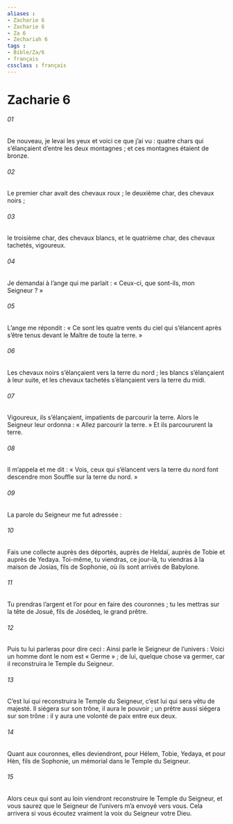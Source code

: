 ```yaml
---
aliases : 
- Zacharie 6
- Zacharie 6
- Za 6
- Zechariah 6
tags : 
- Bible/Za/6
- français
cssclass : français
---
```


# Zacharie 6

###### 01
De nouveau, je levai les yeux et voici ce que j’ai vu : quatre chars qui s’élançaient d’entre les deux montagnes ; et ces montagnes étaient de bronze.
###### 02
Le premier char avait des chevaux roux ; le deuxième char, des chevaux noirs ;
###### 03
le troisième char, des chevaux blancs, et le quatrième char, des chevaux tachetés, vigoureux.
###### 04
Je demandai à l’ange qui me parlait : « Ceux-ci, que sont-ils, mon Seigneur ? »
###### 05
L’ange me répondit : « Ce sont les quatre vents du ciel qui s’élancent après s’être tenus devant le Maître de toute la terre. »
###### 06
Les chevaux noirs s’élançaient vers la terre du nord ; les blancs s’élançaient à leur suite, et les chevaux tachetés s’élançaient vers la terre du midi.
###### 07
Vigoureux, ils s’élançaient, impatients de parcourir la terre. Alors le Seigneur leur ordonna : « Allez parcourir la terre. » Et ils parcoururent la terre.
###### 08
Il m’appela et me dit : « Vois, ceux qui s’élancent vers la terre du nord font descendre mon Souffle sur la terre du nord. »
###### 09
La parole du Seigneur me fut adressée :
###### 10
Fais une collecte auprès des déportés, auprès de Heldaï, auprès de Tobie et auprès de Yedaya. Toi-même, tu viendras, ce jour-là, tu viendras à la maison de Josias, fils de Sophonie, où ils sont arrivés de Babylone.
###### 11
Tu prendras l’argent et l’or pour en faire des couronnes ; tu les mettras sur la tête de Josué, fils de Josédeq, le grand prêtre.
###### 12
Puis tu lui parleras pour dire ceci :
Ainsi parle le Seigneur de l’univers :
Voici un homme dont le nom est « Germe » ;
de lui, quelque chose va germer,
car il reconstruira le Temple du Seigneur.
###### 13
C’est lui qui reconstruira le Temple du Seigneur,
c’est lui qui sera vêtu de majesté.
Il siégera sur son trône, il aura le pouvoir ;
un prêtre aussi siégera sur son trône :
il y aura une volonté de paix entre eux deux.
###### 14
Quant aux couronnes, elles deviendront, pour Hélem, Tobie, Yedaya, et pour Hèn, fils de Sophonie, un mémorial dans le Temple du Seigneur.
###### 15
Alors ceux qui sont au loin viendront reconstruire le Temple du Seigneur, et vous saurez que le Seigneur de l’univers m’a envoyé vers vous. Cela arrivera si vous écoutez vraiment la voix du Seigneur votre Dieu.
